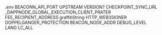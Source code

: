 .env
BEACONN_API_PORT
UPSTREAM VERSION?
CHECKPOINT_SYNC_URL
_DAPPNODE_GLOBAL_EXECUTION_CLIENT_PRATER
FEE_RECIPIENT_ADDRESS
graffitiString
HTTP_WEB3SIGNER
DOPPELGANGER_PROTECTION
BEACON_NODE_ADDR
DEBUG_LEVEL
LANG
LC_ALL